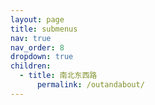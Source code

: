```yaml
---
layout: page
title: submenus
nav: true
nav_order: 8
dropdown: true
children:
  - title: 南北东西路
      permalink: /outandabout/
---
```

